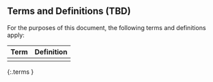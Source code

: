 
## Terms and Definitions (TBD)

For the purposes of this document, the following terms and definitions apply:

| Term    | Definition       |
| ------- | ---------------- |
|         |                  |
{:.terms }
